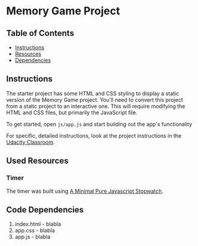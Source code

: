 # Memory Game Project

## Table of Contents

* [Instructions](#instructions)
* [Resources](#resources)
* [Dependencies](#dependencies)

## Instructions

The starter project has some HTML and CSS styling to display a static version of the Memory Game project. You'll need to convert this project from a static project to an interactive one. This will require modifying the HTML and CSS files, but primarily the JavaScript file.

To get started, open `js/app.js` and start building out the app's functionality

For specific, detailed instructions, look at the project instructions in the [Udacity Classroom](https://classroom.udacity.com/me).

## Used Resources

### Timer

The timer was built using [A Minimal Pure Javascript Stopwatch](https://www.cssscript.com/a-minimal-pure-javascript-stopwatch/).

## Code Dependencies

1. index.html - blabla
2. app.css - blabla
3. app.js - blabla
